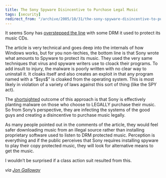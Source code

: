 ```yaml
---
title: The Sony Spyware Disincentive to Purchase Legal Music
tags: [security]
redirect_from: "/archive/2005/10/31/the-sony-spyware-disincentive-to-purchase-legal-music.aspx/"
---
```


It seems Sony has [overstepped the line](http://www.sysinternals.com/blog/2005/10/sony-rootkits-and-digital-rights.html) with some DRM it used to protect its music CDs.

The article is very technical and goes deep into the internals of how
Windows works, but for you non-techies, the bottom line is that Sony
wrote what amounts to Spyware to protect its music. They used the very
same techniques that virus and spyware writers use to cloack their
programs. To add insult to injury, the malware is poorly written with no
clear way to uninstall it. It cloaks itself and also creates an exploit
in that any program named with a “\$sys\$” is cloaked from the operating
system. This is most likely in violation of a variety of laws against
this sort of thing (like the SPY act).

The [shortsighted](https://haacked.com/archive/2005/10/09/ThePoorManagementEpidemic.aspx/)
outcome of this approach is that Sony is effectively planting malware on
those who choose to LEGALLY purchase their music. So from Sony’s
perspective, they are infecting the systems of the good guys and
creating a disincentive to purchase music legally.

As many people pointed out in the comments of the article, they would
feel safer downloading music from an illegal source rather than
installing proprietary software used to listen to DRM protected music.
Perception is everything and if the public perceives that Sony requires
installing spyware to play their copy protected music, they will look
for alternative means to get the music.

I wouldn’t be surprised if a class action suit resulted from this.

*via [Jon
Galloway](http://weblogs.asp.net/jgalloway/archive/2005/11/01/429101.aspx)*

